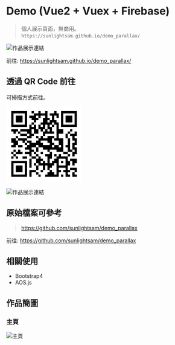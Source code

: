 # Demo (Vue2 + Vuex + Firebase)

> 個人展示頁面，無商用。
> `https://sunlightsam.github.io/demo_parallax/`

![作品展示連結](https://sunlightsam.github.io/demo_parallax/)

前往: <https://sunlightsam.github.io/demo_parallax/>

## 透過 QR Code 前往

可掃描方式前往。

![掃描前往](https://github.com/sunlightsam/demo_vuex/blob/gh-pages/about_readme/demo_link.png)

![作品展示連結](https://sunlightsam.github.io/demo_vuex/)

## 原始檔案可參考

> https://github.com/sunlightsam/demo_parallax

前往: <https://github.com/sunlightsam/demo_parallax>

## 相關使用

- Bootstrap4
- AOS.js

## 作品簡圖

### 主頁

![主頁](https://github.com/sunlightsam/demo_vuex/blob/gh-pages/about_readme/demo01.png)
